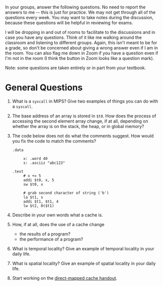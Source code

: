 In your groups, answer the following questions.
No need to report the answers to me --
this is just for practice.
We may not get through all of the questions every week.
You may want to take notes during the discussion,
because these questions will be helpful in reviewing for exams.

I will be dropping in and out of rooms to facilitate to the discussions and in
case you have any questions.
Think of it like me walking around the classroom and listening to different
groups.
Again, this isn't meant to be for a grade,
so don't be concerned about giving a wrong answer even if I am in the room.
You can also flag me down in Zoom if you have a question even if I'm not in the
room
(I think the button in Zoom looks like a question mark).

Note: some questions are taken entirely or in part from your textbook.

# General Questions

1. What is a `syscall` in MIPS?
   Give two examples of things you can do with a `syscall`.

2. The base address of an array is stored in `$t0`.
   How does the process of accessing the second element array change,
   if at all,
   depending on whether the array is on the stack, the heap, or in global
   memory?

3. The code below does not do what the comments suggest.
   How would you fix the code to match the comments?

   ```
   .data

        x: .word 40
        s: .asciiz "abc123"

   .text
        # x += 5
        addi $t0, x, 5
        sw $t0, x

        # grab second character of string ('b')
        la $t1, s
        addi $t1, $t1, 4
        lw $t2, 0($t1)
   ```

4. Describe in your own words what a cache is.
   <!-- Small, fast memory where we hold data we expect we will need in the
   near future. -->

5. How, if at all, does the use of a cache change
    * the results of a program?
    * the performance of a program?

6. What is temporal locality?
   Give an example of temporal locality in your daily life.

7. What is spatial locality?
   Give an example of spatial locality in your daily life.

<!--
1. Looking at the memory hierarchy,
   (cheap) memory that we have a lot of is always slower than (expensive)
   memory that we do not have a lot of.
   Why are there no fast, cheap, and large options?

   Answer: because if something were both faster *and* cheaper,
   we would replace the other kind entirely.
   Put another way, our memory *is* big, fast, and cheap compared to older
   technologies.
-->

8. Start working on the
   [direct-mapped cache handout](/misc/direct-cache-handout.pdf).
